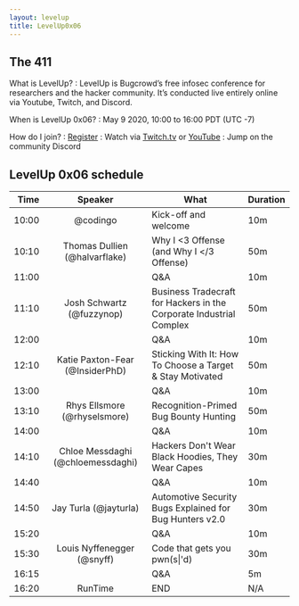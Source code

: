 ```yaml
---
layout: levelup
title: LevelUp0x06
---
```


## The 411

What is LevelUp?
: LevelUp is Bugcrowd’s free infosec conference for researchers and the hacker community. It’s conducted live entirely online via Youtube, Twitch, and Discord.

When is LevelUp 0x06?
: May 9 2020, 10:00 to 16:00 PDT (UTC -7)

How do I join?
: [Register](#)
: Watch via [Twitch.tv](https://twitch.tv/BugcrowdOfficial) or [YouTube](https://youtube.com/bugcrowd)
: Jump on the community Discord


## LevelUp 0x06 schedule

| Time  |      Speaker                      | What                                     | Duration |
|------:|:---------------------------------:|------------------------------------------|----------|
| 10:00 | @codingo                          | Kick-off and welcome                     | 10m      |
| 10:10 | Thomas Dullien (@halvarflake)     | Why I <3 Offense (and Why I </3 Offense) | 50m      |
| 11:00 |                                   | Q&A                                      | 10m      |
| 11:10 | Josh Schwartz (@fuzzynop)         | Business Tradecraft for Hackers in the Corporate Industrial Complex | 50m |
| 12:00 |                                   | Q&A                                      | 10m      |
| 12:10 | Katie Paxton-Fear (@InsiderPhD)   | Sticking With It: How To Choose a Target & Stay Motivated | 50m |
| 13:00 |                                   | Q&A                                      | 10m      |
| 13:10 | Rhys Ellsmore (@rhyselsmore)      | Recognition-Primed Bug Bounty Hunting    | 50m      |
| 14:00 |                                   | Q&A                                      | 10m      |
| 14:10 | Chloe Messdaghi (@chloemessdaghi) | Hackers Don't Wear Black Hoodies, They Wear Capes   | 30m      |
| 14:40 |                                   | Q&A                                      | 10m      |
| 14:50 | Jay Turla (@jayturla)             | Automotive Security Bugs Explained for Bug Hunters v2.0   | 30m      |
| 15:20 |                                   | Q&A                                      | 10m      |
| 15:30 | Louis Nyffenegger (@snyff)        | Code that gets you pwn(s\|'d)             | 30m      |
| 16:15 |                                   | Q&A                                      | 5m       |
| 16:20 | RunTime                           | END                                      | N/A      |
